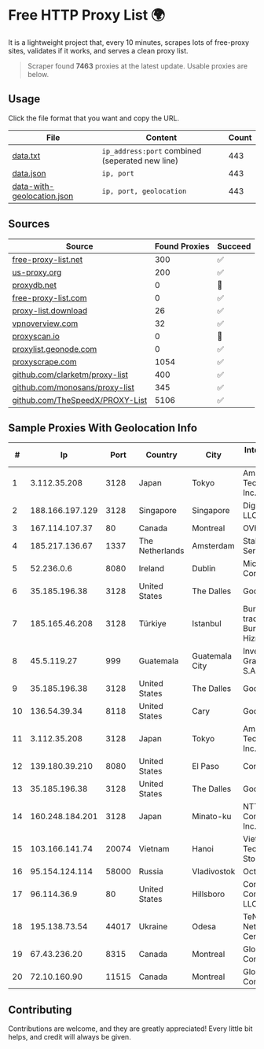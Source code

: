 
# Free HTTP Proxy List 🌍

It is a lightweight project that, every 10 minutes, scrapes lots of free-proxy sites, validates if it works, and serves a clean proxy list.


> Scraper found **7463** proxies at the latest update. Usable proxies are below.

## Usage

Click the file format that you want and copy the URL.


|File|Content|Count|
|----|-------|-----|
|[data.txt](https://raw.githubusercontent.com/themiralay/Proxy-List-World/master/data.txt)|`ip_address:port` combined (seperated new line)|443|
|[data.json](https://raw.githubusercontent.com/themiralay/Proxy-List-World/master/data.json)|`ip, port`|443|
|[data-with-geolocation.json](https://raw.githubusercontent.com/themiralay/Proxy-List-World/master/data-with-geolocation.json)|`ip, port, geolocation`|443|

## Sources

|Source|Found Proxies|Succeed|
|------|-------------|-------|
|[free-proxy-list.net](https://free-proxy-list.net)|300|✅|
|[us-proxy.org](https://www.us-proxy.org)|200|✅|
|[proxydb.net](http://proxydb.net)|0|🚫|
|[free-proxy-list.com](https://free-proxy-list.com/?page=&port=&type%5B%5D=http&type%5B%5D=https&up_time=0&search=Search)|0|✅|
|[proxy-list.download](https://www.proxy-list.download/HTTP)|26|✅|
|[vpnoverview.com](https://vpnoverview.com/privacy/anonymous-browsing/free-proxy-servers)|32|✅|
|[proxyscan.io](https://www.proxyscan.io)|0|🚫|
|[proxylist.geonode.com](https://proxylist.geonode.com/api/proxy-list?limit=300&page=1&sort_by=lastChecked&sort_type=desc&protocols=http,https)|0|✅|
|[proxyscrape.com](https://api.proxyscrape.com/v2/?request=displayproxies&protocol=http&timeout=10000&country=all&ssl=all&anonymity=all)|1054|✅|
|[github.com/clarketm/proxy-list](https://raw.githubusercontent.com/clarketm/proxy-list/master/proxy-list-raw.txt)|400|✅|
|[github.com/monosans/proxy-list](https://raw.githubusercontent.com/monosans/proxy-list/main/proxies/http.txt)|345|✅|
|[github.com/TheSpeedX/PROXY-List](https://raw.githubusercontent.com/TheSpeedX/PROXY-List/master/http.txt)|5106|✅|


## Sample Proxies With Geolocation Info

|#|Ip|Port|Country|City|Internet Service Provider|
|-|--|----|-------|----|-------------------------|
|1|3.112.35.208|3128|Japan|Tokyo|Amazon Technologies Inc.|
|2|188.166.197.129|3128|Singapore|Singapore|DigitalOcean, LLC|
|3|167.114.107.37|80|Canada|Montreal|OVH SAS|
|4|185.217.136.67|1337|The Netherlands|Amsterdam|Stallion Network Services Limited|
|5|52.236.0.6|8080|Ireland|Dublin|Microsoft Corporation|
|6|35.185.196.38|3128|United States|The Dalles|Google LLC|
|7|185.165.46.208|3128|Türkiye|Istanbul|Burak Buylu trading as BurtiNET Internet Hizmetleri|
|8|45.5.119.27|999|Guatemala|Guatemala City|Inversiones Grajeda Andrade S.A|
|9|35.185.196.38|3128|United States|The Dalles|Google LLC|
|10|136.54.39.34|8118|United States|Cary|Google Fiber Inc.|
|11|3.112.35.208|3128|Japan|Tokyo|Amazon Technologies Inc.|
|12|139.180.39.210|8080|United States|El Paso|Conterra|
|13|35.185.196.38|3128|United States|The Dalles|Google LLC|
|14|160.248.184.201|3128|Japan|Minato-ku|NTT PC Communications, Inc.|
|15|103.166.141.74|20074|Vietnam|Hanoi|Viet NAM Cloud Technology Joint Stock Company|
|16|95.154.124.114|58000|Russia|Vladivostok|Octopusnet LTD|
|17|96.114.36.9|80|United States|Hillsboro|Comcast Cable Communications, LLC|
|18|195.138.73.54|44017|Ukraine|Odesa|TeNeT Networking Centre|
|19|67.43.236.20|8315|Canada|Montreal|GloboTech Communications|
|20|72.10.160.90|11515|Canada|Montreal|GloboTech Communications|



## Contributing

Contributions are welcome, and they are greatly appreciated! Every
little bit helps, and credit will always be given.


